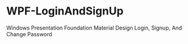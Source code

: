 # WPF-LoginAndSignUp
Windows Presentation Foundation Material Design Login, Signup, And Change Password
